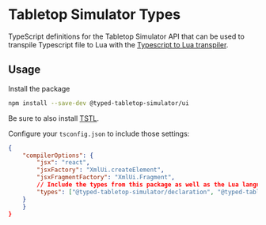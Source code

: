 # Tabletop Simulator Types

TypeScript definitions for the Tabletop Simulator API that can be used to transpile Typescript file to Lua with the [Typescript to Lua transpiler](https://www.npmjs.com/package/typescript-to-lua).

## Usage

Install the package

```sh
npm install --save-dev @typed-tabletop-simulator/ui
```

Be sure to also install [TSTL](https://www.npmjs.com/package/typescript-to-lua).

Configure your `tsconfig.json` to include those settings:

```json
{
    "compilerOptions": {
        "jsx": "react",
        "jsxFactory": "XmlUi.createElement",
        "jsxFragmentFactory": "XmlUi.Fragment",
        // Include the types from this package as well as the Lua language extension from TSTL
        "types": ["@typed-tabletop-simulator/declaration", "@typed-tabletop-simulator/ui", "typescript-to-lua/language-extensions"]
    }
    }
}
```
